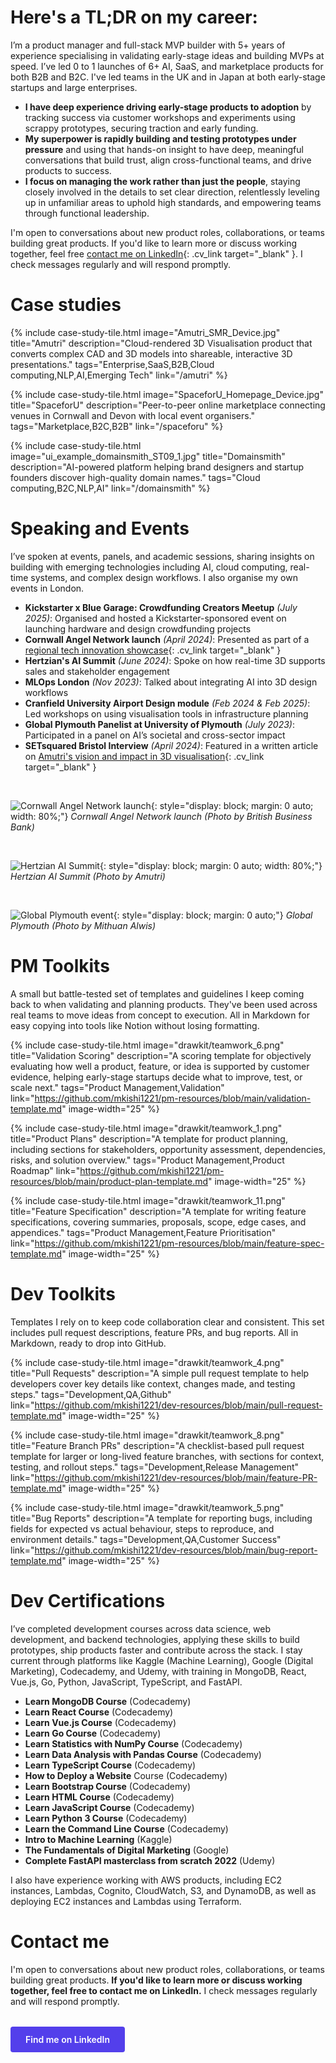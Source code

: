 
# Here's a TL;DR on my career:

I’m a product manager and full-stack MVP builder with 5+ years of experience specialising in validating early-stage ideas and building MVPs at speed. I’ve led 0 to 1 launches of 6+ AI, SaaS, and marketplace products for both B2B and B2C. I've led teams in the UK and in Japan at both early-stage startups and large enterprises.

- **I have deep experience driving early-stage products to adoption** by tracking success via customer workshops and experiments using scrappy prototypes, securing traction and early funding.
- **My superpower is rapidly building and testing prototypes under pressure** and using that hands-on insight to have deep, meaningful conversations that build trust, align cross-functional teams, and drive products to success.
- **I focus on managing the work rather than just the people**, staying closely involved in the details to set clear direction, relentlessly leveling up in unfamiliar areas to uphold high standards, and empowering teams through functional leadership.

I'm open to conversations about new product roles, collaborations, or teams building great products. If you'd like to learn more or discuss working together, feel free [contact me on LinkedIn](https://www.linkedin.com/in/mkishi/){: .cv_link target="_blank" }. I check messages regularly and will respond promptly.

# Case studies

{% include case-study-tile.html
  image="Amutri_SMR_Device.jpg"
  title="Amutri"
  description="Cloud-rendered 3D Visualisation product that converts complex CAD and 3D models into shareable, interactive 3D presentations."
  tags="Enterprise,SaaS,B2B,Cloud computing,NLP,AI,Emerging Tech"
  link="/amutri" %}

{% include case-study-tile.html
  image="SpaceforU_Homepage_Device.jpg"
  title="SpaceforU"
  description="Peer-to-peer online marketplace connecting venues in Cornwall and Devon with local event organisers."
  tags="Marketplace,B2C,B2B"
  link="/spaceforu" %}

{% include case-study-tile.html
  image="ui_example_domainsmith_ST09_1.jpg"
  title="Domainsmith" 
  description="AI-powered platform helping brand designers and startup founders discover high-quality domain names."
  tags="Cloud computing,B2C,NLP,AI"
  link="/domainsmith" %}

# Speaking and Events

I’ve spoken at events, panels, and academic sessions, sharing insights on building with emerging technologies including AI, cloud computing, real-time systems, and complex design workflows. I also organise my own events in London.

- **Kickstarter x Blue Garage: Crowdfunding Creators Meetup** *(July 2025)*: Organised and hosted a Kickstarter-sponsored event on launching hardware and design crowdfunding projects
- **Cornwall Angel Network launch** *(April 2024)*: Presented as part of a [regional tech innovation showcase](https://www.business-live.co.uk/professional-services/banking-finance/cornwall-angel-network-aims-boost-29057545){: .cv_link target="_blank" }
- **Hertzian's AI Summit** *(June 2024)*: Spoke on how real-time 3D supports sales and stakeholder engagement
- **MLOps London** *(Nov 2023)*: Talked about integrating AI into 3D design workflows
- **Cranfield University Airport Design module** *(Feb 2024 & Feb 2025)*: Led workshops on using visualisation tools in infrastructure planning
- **Global Plymouth Panelist at University of Plymouth** *(July 2023)*: Participated in a panel on AI’s societal and cross-sector impact
- **SETsquared Bristol Interview** *(April 2024)*: Featured in a written article on [Amutri's vision and impact in 3D visualisation](https://setsquared-bristol.co.uk/news/amutri-revolutionising-3d-visualisation/){: .cv_link target="_blank" }

<br>

![Cornwall Angel Network launch]({{site.baseurl}}/images/cornwall_launch.jpg){: style="display: block; margin: 0 auto; width: 80%;"}
*Cornwall Angel Network launch (Photo by British Business Bank)*

<br>

![Hertzian AI Summit]({{site.baseurl}}/images/hertzian_ai.jpeg){: style="display: block; margin: 0 auto; width: 80%;"}
*Hertzian AI Summit (Photo by Amutri)*

<br>

![Global Plymouth event]({{site.baseurl}}/images/highres_514784802.jpeg){: style="display: block; margin: 0 auto;"}
*Global Plymouth (Photo by Mithuan Alwis)*

# PM Toolkits

A small but battle-tested set of templates and guidelines I keep coming back to when validating and planning products. They've been used across real teams to move ideas from concept to execution. All in Markdown for easy copying into tools like Notion without losing formatting.

{% include case-study-tile.html
  image="drawkit/teamwork_6.png"
  title="Validation Scoring"
  description="A scoring template for objectively evaluating how well a product, feature, or idea is supported by customer evidence, helping early-stage startups decide what to improve, test, or scale next."
  tags="Product Management,Validation"
  link="https://github.com/mkishi1221/pm-resources/blob/main/validation-template.md"
  image-width="25" %}

{% include case-study-tile.html
  image="drawkit/teamwork_1.png"
  title="Product Plans"
  description="A template for product planning, including sections for stakeholders, opportunity assessment, dependencies, risks, and solution overview."
  tags="Product Management,Product Roadmap"
  link="https://github.com/mkishi1221/pm-resources/blob/main/product-plan-template.md"
  image-width="25" %}

{% include case-study-tile.html
  image="drawkit/teamwork_11.png"
  title="Feature Specification"
  description="A template for writing feature specifications, covering summaries, proposals, scope, edge cases, and appendices."
  tags="Product Management,Feature Prioritisation"
  link="https://github.com/mkishi1221/pm-resources/blob/main/feature-spec-template.md"
  image-width="25" %}

# Dev Toolkits

Templates I rely on to keep code collaboration clear and consistent. This set includes pull request descriptions, feature PRs, and bug reports. All in Markdown, ready to drop into GitHub.

{% include case-study-tile.html
  image="drawkit/teamwork_4.png"
  title="Pull Requests"
  description="A simple pull request template to help developers cover key details like context, changes made, and testing steps."
  tags="Development,QA,Github"
  link="https://github.com/mkishi1221/dev-resources/blob/main/pull-request-template.md"
  image-width="25" %}

{% include case-study-tile.html
  image="drawkit/teamwork_8.png"
  title="Feature Branch PRs"
  description="A checklist-based pull request template for larger or long-lived feature branches, with sections for context, testing, and rollout steps."
  tags="Development,Release Management"
  link="https://github.com/mkishi1221/dev-resources/blob/main/feature-PR-template.md"
  image-width="25" %}

{% include case-study-tile.html
  image="drawkit/teamwork_5.png"
  title="Bug Reports"
  description="A template for reporting bugs, including fields for expected vs actual behaviour, steps to reproduce, and environment details."
  tags="Development,QA,Customer Success"
  link="https://github.com/mkishi1221/dev-resources/blob/main/bug-report-template.md"
  image-width="25" %}

# Dev Certifications

I’ve completed development courses across data science, web development, and backend technologies, applying these skills to build prototypes, ship products faster and contribute across the stack. I stay current through platforms like Kaggle (Machine Learning), Google (Digital Marketing), Codecademy, and Udemy, with training in MongoDB, React, Vue.js, Go, Python, JavaScript, TypeScript, and FastAPI.

- **Learn MongoDB Course** (Codecademy)
- **Learn React Course** (Codecademy)
- **Learn Vue.js Course** (Codecademy)
- **Learn Go Course** (Codecademy)
- **Learn Statistics with NumPy Course** (Codecademy)
- **Learn Data Analysis with Pandas Course** (Codecademy)
- **Learn TypeScript Course** (Codecademy)
- **How to Deploy a Website** Course (Codecademy)
- **Learn Bootstrap Course** (Codecademy)
- **Learn HTML Course** (Codecademy)
- **Learn JavaScript Course** (Codecademy)
- **Learn Python 3 Course** (Codecademy)
- **Learn the Command Line Course** (Codecademy)
- **Intro to Machine Learning** (Kaggle)
- **The Fundamentals of Digital Marketing** (Google)
- **Complete FastAPI masterclass from scratch 2022** (Udemy)

I also have experience working with AWS products, including EC2 instances, Lambdas, Cognito, CloudWatch, S3, and DynamoDB, as well as deploying EC2 instances and Lambdas using Terraform.

# Contact me

I'm open to conversations about new product roles, collaborations, or teams building great products. **If you'd like to learn more or discuss working together, feel free to contact me on LinkedIn.** I check messages regularly and will respond promptly.

<div style="text-align: left; margin-top: 32px;">
  <a href="https://www.linkedin.com/in/mkishi/" target="_blank" style="display: inline-block; background-color: #533feb; color: white; padding: 12px 24px; text-decoration: none; border-radius: 4px; font-weight: 600; transition: background-color 0.3s ease;">Find me on LinkedIn</a>
</div>
